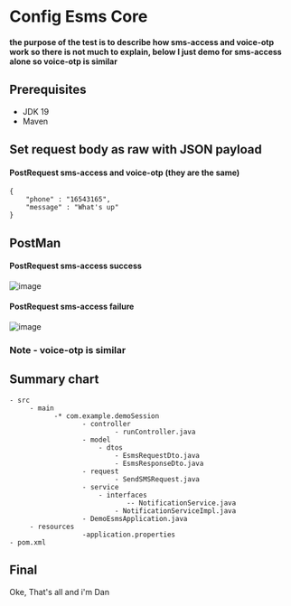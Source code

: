 # Config Esms Core
#### the purpose of the test is to describe how sms-access and voice-otp work so there is not much to explain, below I just demo for sms-access alone so voice-otp is similar
## Prerequisites
- JDK 19
- Maven
## Set request body as raw with JSON payload
#### PostRequest sms-access and voice-otp (they are the same)

```
{
    "phone" : "16543165",
    "message" : "What's up"
}
```
## PostMan
#### PostRequest sms-access success
![image](https://user-images.githubusercontent.com/127305381/229307955-20240436-b261-428f-b4f2-84805ae2f559.png)
#### PostRequest sms-access failure
![image](https://user-images.githubusercontent.com/127305381/229308431-713d1506-0102-4d4e-85c2-443095a8a69b.png)
### Note - voice-otp is similar
## Summary chart
```
- src
     - main
           -* com.example.demoSession
                  - controller
                          - runController.java
                  - model
                      - dtos
                          - EsmsRequestDto.java
                          - EsmsResponseDto.java
                  - request
                          - SendSMSRequest.java
                  - service
                      - interfaces
                             -- NotificationService.java
                          - NotificationServiceImpl.java
                  - DemoEsmsApplication.java
     - resources
                  -application.properties
- pom.xml
```
## Final
Oke, That's all and i'm Dan
